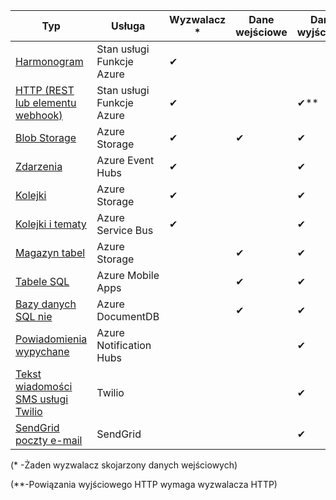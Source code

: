 | Typ | Usługa | Wyzwalacz * | Dane wejściowe | Dane wyjściowe |  
| --- | --- | --- | --- | --- |  
| [Harmonogram](../articles/azure-functions/functions-bindings-timer.md)  |Stan usługi Funkcje Azure |✔ | | |  
| [HTTP (REST lub elementu webhook)](../articles/azure-functions/functions-bindings-http-webhook.md) |Stan usługi Funkcje Azure |✔ |  |✔\** |  
| [Blob Storage](../articles/azure-functions/functions-bindings-storage-blob.md) |Azure Storage |✔ |✔ |✔ |  
| [Zdarzenia](../articles/azure-functions/functions-bindings-event-hubs.md) |Azure Event Hubs |✔ | |✔ |  
| [Kolejki](../articles/azure-functions/functions-bindings-storage-queue.md) |Azure Storage |✔ | |✔ |  
| [Kolejki i tematy](../articles/azure-functions/functions-bindings-service-bus.md) |Azure Service Bus |✔ | |✔ |  
| [Magazyn tabel](../articles/azure-functions/functions-bindings-storage-table.md) |Azure Storage | |✔ |✔ |  
| [Tabele SQL](../articles/azure-functions/functions-bindings-mobile-apps.md) |Azure Mobile Apps | |✔ |✔ |  
| [Bazy danych SQL nie](../articles/azure-functions/functions-bindings-documentdb.md) | Azure DocumentDB | |✔ |✔ |  
| [Powiadomienia wypychane](../articles/azure-functions/functions-bindings-notification-hubs.md) |Azure Notification Hubs | | |✔ |  
| [Tekst wiadomości SMS usługi Twilio](../articles/azure-functions/functions-bindings-twilio.md) |Twilio | | |✔ |
| [SendGrid poczty e-mail](../articles/azure-functions/functions-bindings-sendgrid.md) | SendGrid | | |✔ |

(\* -Żaden wyzwalacz skojarzony danych wejściowych)

(\**-Powiązania wyjściowego HTTP wymaga wyzwalacza HTTP)


